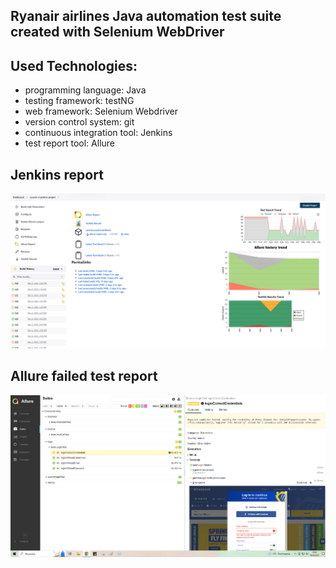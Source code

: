 ## Ryanair airlines Java automation test suite created with Selenium WebDriver
## Used Technologies:
* programming language: Java
* testing framework: testNG
* web framework: Selenium Webdriver
* version control system: git
* continuous integration tool: Jenkins
* test report tool: Allure

## Jenkins report
![Alt text](jenkins_reports.PNG "jenkins reports")
## Allure failed test report
![Alt text](jenkins_allure_failed_test.PNG "allure failed test")
